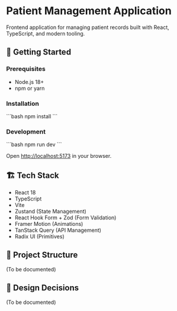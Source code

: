 # Patient Management Application

Frontend application for managing patient records built with React, TypeScript, and modern tooling.

## 🚀 Getting Started

### Prerequisites
- Node.js 18+ 
- npm or yarn

### Installation

\`\`\`bash
npm install
\`\`\`

### Development

\`\`\`bash
npm run dev
\`\`\`

Open [http://localhost:5173](http://localhost:5173) in your browser.

## 🏗️ Tech Stack

- React 18
- TypeScript
- Vite
- Zustand (State Management)
- React Hook Form + Zod (Form Validation)
- Framer Motion (Animations)
- TanStack Query (API Management)
- Radix UI (Primitives)

## 📁 Project Structure

(To be documented)

## 🎨 Design Decisions

(To be documented)
